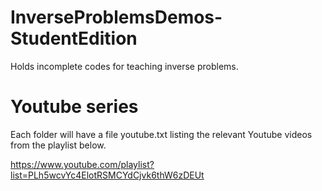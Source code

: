 # InverseProblemsDemos-StudentEdition
Holds incomplete codes for teaching inverse problems.

# Youtube series
Each folder will have a file youtube.txt listing the relevant Youtube videos from the playlist below.

https://www.youtube.com/playlist?list=PLh5wcvYc4ElotRSMCYdCjvk6thW6zDEUt

